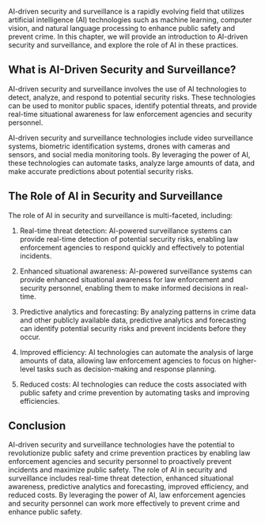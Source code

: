 
AI-driven security and surveillance is a rapidly evolving field that utilizes artificial intelligence (AI) technologies such as machine learning, computer vision, and natural language processing to enhance public safety and prevent crime. In this chapter, we will provide an introduction to AI-driven security and surveillance, and explore the role of AI in these practices.

What is AI-Driven Security and Surveillance?
--------------------------------------------

AI-driven security and surveillance involves the use of AI technologies to detect, analyze, and respond to potential security risks. These technologies can be used to monitor public spaces, identify potential threats, and provide real-time situational awareness for law enforcement agencies and security personnel.

AI-driven security and surveillance technologies include video surveillance systems, biometric identification systems, drones with cameras and sensors, and social media monitoring tools. By leveraging the power of AI, these technologies can automate tasks, analyze large amounts of data, and make accurate predictions about potential security risks.

The Role of AI in Security and Surveillance
-------------------------------------------

The role of AI in security and surveillance is multi-faceted, including:

1. Real-time threat detection: AI-powered surveillance systems can provide real-time detection of potential security risks, enabling law enforcement agencies to respond quickly and effectively to potential incidents.

2. Enhanced situational awareness: AI-powered surveillance systems can provide enhanced situational awareness for law enforcement and security personnel, enabling them to make informed decisions in real-time.

3. Predictive analytics and forecasting: By analyzing patterns in crime data and other publicly available data, predictive analytics and forecasting can identify potential security risks and prevent incidents before they occur.

4. Improved efficiency: AI technologies can automate the analysis of large amounts of data, allowing law enforcement agencies to focus on higher-level tasks such as decision-making and response planning.

5. Reduced costs: AI technologies can reduce the costs associated with public safety and crime prevention by automating tasks and improving efficiencies.

Conclusion
----------

AI-driven security and surveillance technologies have the potential to revolutionize public safety and crime prevention practices by enabling law enforcement agencies and security personnel to proactively prevent incidents and maximize public safety. The role of AI in security and surveillance includes real-time threat detection, enhanced situational awareness, predictive analytics and forecasting, improved efficiency, and reduced costs. By leveraging the power of AI, law enforcement agencies and security personnel can work more effectively to prevent crime and enhance public safety.
